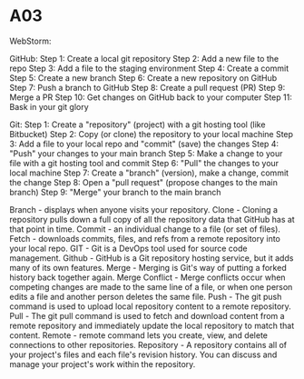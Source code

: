 # A03

WebStorm:




GitHub:
Step 1: Create a local git repository 
Step 2: Add a new file to the repo
Step 3: Add a file to the staging environment
Step 4: Create a commit
Step 5: Create a new branch
Step 6: Create a new repository on GitHub
Step 7: Push a branch to GitHub
Step 8: Create a pull request (PR)
Step 9: Merge a PR
Step 10: Get changes on GitHub back to your computer
Step 11: Bask in your git glory


Git:
Step 1: Create a "repository" (project) with a git hosting tool (like Bitbucket)
Step 2: Copy (or clone) the repository to your local machine
Step 3: Add a file to your local repo and "commit" (save) the changes
Step 4: "Push" your changes to your main branch
Step 5: Make a change to your file with a git hosting tool and commit
Step 6: "Pull" the changes to your local machine
Step 7: Create a "branch" (version), make a change, commit the change
Step 8: Open a "pull request" (propose changes to the main branch)
Step 9: "Merge" your branch to the main branch


Branch - displays when anyone visits your repository.
Clone - Cloning a repository pulls down a full copy of all the repository data that GitHub has at that point in time.
Commit - an individual change to a file (or set of files).
Fetch - downloads commits, files, and refs from a remote repository into your local repo.
GIT - Git is a DevOps tool used for source code management.
Github - GitHub is a Git repository hosting service, but it adds many of its own features.
Merge - Merging is Git's way of putting a forked history back together again. 
Merge Conflict - Merge conflicts occur when competing changes are made to the same line of a file, or when one person edits a file and another person deletes the same file.
Push - The git push command is used to upload local repository content to a remote repository.
Pull - The git pull command is used to fetch and download content from a remote repository and immediately update the local repository to match that content.
Remote - remote command lets you create, view, and delete connections to other repositories.
Repository - A repository contains all of your project's files and each file's revision history. You can discuss and manage your project's work within the repository.

